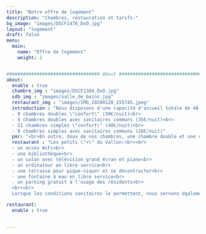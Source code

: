 ```yaml
---
title: "Notre offre de logement"
description: "Chambres, restauration et tarifs."
bg_image: "images/DSCF1476_DxO.jpg"
layout: "logement"
draft: false
menu:
  main:
    name: "Offre de logement"
    weight: 2


################################## About #####################################
about:
  enable : true
  chambre_img : "images/DSCF1384_DxO.jpg"
  sdb_img : "images/salle_de_bains.jpg"
  restaurant_img : "images/IMG_20200128_155745.jpeg"
  introduction : "Nous disposons d'une capacité d'accueil totale de 48 personnes répartie en différentes catégories de chambres :<br><br>
  - 9 chambres doubles \"confort\" (50€/nuit)<br>
  - 4 chambres doubles avec sanitaires communs (35€/nuit)<br>
  - 11 chambres simples \"confort\" (40€/nuit)<br>
  - 9 chambres simples avec sanitaires communs (28€/nuit)"
  pmr: "<br>En outre, deux de nos chambres, une chambre double et une chambre simple \"confort\", ont été aménagées avec un lit médicalisé, une douche adaptée et une configuration adaptée au passage d'un fauteuil roulant pour accueillir des personnes à mobilité réduite."
  restaurant : "Les petits \"+\" du Vallon:<br><br>
  - un accès WiFi<br>
  - une bibliothèque<br>
  - un salon avec télévision grand écran et piano<br>
  - un ordinateur en libre service<br>
  - une terrasse pour pique-niquer et se décontracter<br>
  - une fontaine à eau en libre service<br>
  - un parking gratuit à l'usage des résidents<br>
  <br><br>
  Lorsque les conditions sanitaires le permettent, nous servons également un dîner dans notre salle de restaurant chaque jour à 20h (10€/personne)."

restaurant:
  enable : true
  

---
```

